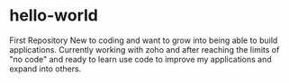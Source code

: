 # hello-world
First Repository
New to coding and want to grow into being able to build applications. Currently working with zoho and after reaching the limits of "no code" and ready to learn use code to improve my applications and expand into others.
